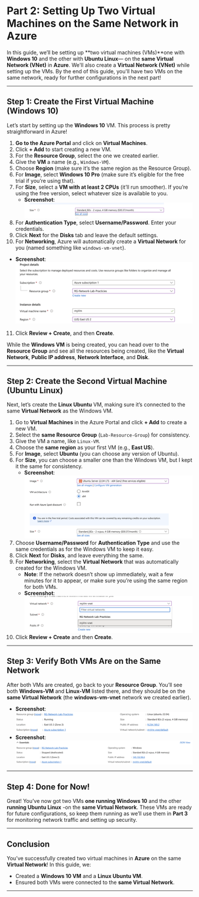 # Part 2: Setting Up Two Virtual Machines on the Same Network in Azure

In this guide, we’ll be setting up **two virtual machines (VMs)**one with **Windows 10** and the other with **Ubuntu Linux**— on the **same Virtual Network (VNet)** in **Azure**. We'll also create a **Virtual Network (VNet)** while setting up the VMs. By the end of this guide, you'll have two VMs on the same network, ready for further configurations in the next part!

---

## Step 1: Create the First Virtual Machine (Windows 10)

Let’s start by setting up the **Windows 10** VM. This process is pretty straightforward in Azure!

1. **Go to the Azure Portal** and click on **Virtual Machines**.
2. Click **+ Add** to start creating a new VM.
3. For the **Resource Group**, select the one we created earlier.
4. Give the **VM** a name (e.g., `Windows-VM`).
5. Choose **Region** (make sure it’s the same region as the Resource Group).
6. For **Image**, select **Windows 10 Pro** (make sure it’s eligible for the free trial if you’re using that).
7. For **Size**, select a **VM with at least 2 CPUs** (it’ll run smoother). If you’re using the free version, select whatever size is available to you.
   - **Screenshot**: ![Choose VM](images/screenshot5.png)
8. For **Authentication Type**, select **Username/Password**. Enter your credentials.
9. Click **Next** for the **Disks** tab and leave the default settings.
10. For **Networking**, Azure will automatically create a **Virtual Network** for you (named something like `windows-vm-vnet`).
   - **Screenshot**:![Selected Network](images/screenshot6.png)
11. Click **Review + Create**, and then **Create**.

While the **Windows VM** is being created, you can head over to the **Resource Group** and see all the resources being created, like the **Virtual Network**, **Public IP address**, **Network Interface**, and **Disk**.

---

## Step 2: Create the Second Virtual Machine (Ubuntu Linux)

Next, let’s create the **Linux Ubuntu** VM, making sure it’s connected to the same **Virtual Network** as the Windows VM.

1. Go to **Virtual Machines** in the Azure Portal and click **+ Add** to create a new VM.
2. Select the **same Resource Group** (`Lab-Resource-Group`) for consistency.
3. Give the VM a name, like `Linux-VM`.
4. Choose the **same region** as your first VM (e.g., **East US**).
5. For **Image**, select **Ubuntu** (you can choose any version of Ubuntu).
6. For **Size**, you can choose a smaller one than the Windows VM, but I kept it the same for consistency.
   - **Screenshot**: ![Choose Linux VM](images/screenshot7.png)
7. Choose **Username/Password** for **Authentication Type** and use the same credentials as for the Windows VM to keep it easy.
8. Click **Next** for **Disks**, and leave everything the same.
9. For **Networking**, select the **Virtual Network** that was automatically created for the Windows VM.
   - **Note**: If the network doesn’t show up immediately, wait a few minutes for it to appear, or make sure you’re using the same region for both VMs.
   - **Screenshot**: ![Same Network](images/screenshot8.png)
10. Click **Review + Create** and then **Create**.

---

## Step 3: Verify Both VMs Are on the Same Network

After both VMs are created, go back to your **Resource Group**. You’ll see both **Windows-VM** and **Linux-VM** listed there, and they should be on the **same Virtual Network** (the **windows-vm-vnet** network we created earlier).

- **Screenshot**: ![WindowsVM](images/screenshot9.png)
- **Screenshot**: ![LinuxVM](images/screenshot10.png)

---

## Step 4: Done for Now!

Great! You’ve now got two VMs **one running Windows 10** and the other **running Ubuntu Linux** -on the **same Virtual Network**. These VMs are ready for future configurations, so keep them running as we’ll use them in **Part 3** for monitoring network traffic and setting up security.

---

## Conclusion

You’ve successfully created two virtual machines in **Azure** on the same **Virtual Network**! In this guide, we:
- Created a **Windows 10 VM** and a **Linux Ubuntu VM**.
- Ensured both VMs were connected to the **same Virtual Network**.
---
